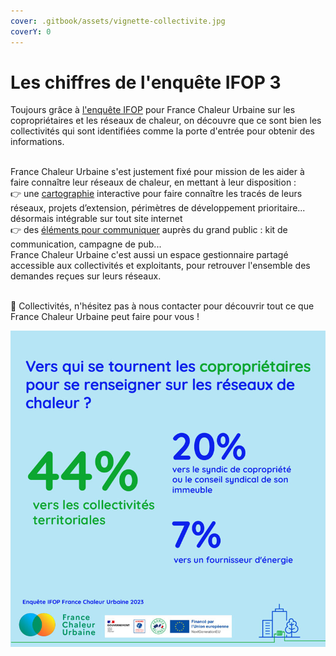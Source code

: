 ```yaml
---
cover: .gitbook/assets/vignette-collectivite.jpg
coverY: 0
---
```


# Les chiffres de l'enquête IFOP 3

Toujours grâce à [l'enquête IFOP](https://france-chaleur-urbaine.beta.gouv.fr/documentation/enquete\_IFOP.pdf\*) pour France Chaleur Urbaine sur les copropriétaires et les réseaux de chaleur, on découvre que ce sont bien les collectivités qui sont identifiées comme la porte d'entrée pour obtenir des informations.

\
France Chaleur Urbaine s'est justement fixé pour mission de les aider à faire connaître leur réseaux de chaleur, en mettant à leur disposition :\
👉 une [cartographie](https://france-chaleur-urbaine.beta.gouv.fr/carte) interactive pour faire connaître les tracés de leurs réseaux, projets d’extension, périmètres de développement prioritaire... désormais intégrable sur tout site internet\
👉 des [éléments pour communiquer](https://france-chaleur-urbaine.beta.gouv.fr/ressources/supports#contenu) auprès du grand public : kit de communication, campagne de pub...\
France Chaleur Urbaine c'est aussi un espace gestionnaire partagé accessible aux collectivités et exploitants, pour retrouver l'ensemble des demandes reçues sur leurs réseaux.

\
🤝 Collectivités, n'hésitez pas à nous contacter pour découvrir tout ce que France Chaleur Urbaine peut faire pour vous !

![](.gitbook/assets/Collectivite.jpg)
